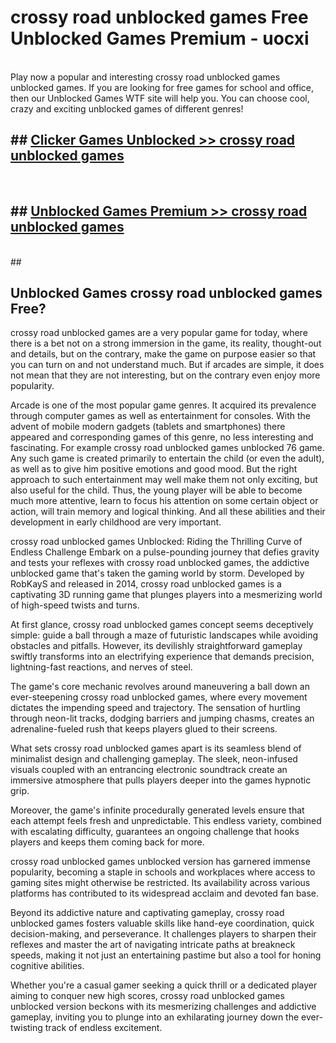 # crossy road unblocked games  Free Unblocked Games Premium - uocxi <br>
<br>
Play now a popular and interesting crossy road unblocked games unblocked games. If you are looking for free games for school and office, then our Unblocked Games WTF site will help you. You can choose cool, crazy and exciting unblocked games of different genres!


## ##  [Clicker Games Unblocked >> crossy road unblocked games](http://freeplayer.one?title=crossy_road_unblocked_games&ref=UGames)
  <br>

##  ## [Unblocked Games Premium >> crossy road unblocked games](http://freeplayer.one?title=crossy_road_unblocked_games&ref=UGames)
  <br>
  ##



## Unblocked Games crossy road unblocked games Free?

crossy road unblocked games are a very popular game for today, where there is a bet not on a strong immersion in the game, its reality, thought-out and details, but on the contrary, make the game on purpose easier so that you can turn on and not understand much. But if arcades are simple, it does not mean that they are not interesting, but on the contrary even enjoy more popularity.

Arcade is one of the most popular game genres. It acquired its prevalence through computer games as well as entertainment for consoles. With the advent of mobile modern gadgets (tablets and smartphones) there appeared and corresponding games of this genre, no less interesting and fascinating. For example crossy road unblocked games unblocked 76 game. Any such game is created primarily to entertain the child (or even the adult), as well as to give him positive emotions and good mood. But the right approach to such entertainment may well make them not only exciting, but also useful for the child. Thus, the young player will be able to become much more attentive, learn to focus his attention on some certain object or action, will train memory and logical thinking. And all these abilities and their development in early childhood are very important.

crossy road unblocked games Unblocked: Riding the Thrilling Curve of Endless Challenge
Embark on a pulse-pounding journey that defies gravity and tests your reflexes with crossy road unblocked games, the addictive unblocked game that's taken the gaming world by storm. Developed by RobKayS and released in 2014, crossy road unblocked games is a captivating 3D running game that plunges players into a mesmerizing world of high-speed twists and turns.

At first glance, crossy road unblocked games concept seems deceptively simple: guide a ball through a maze of futuristic landscapes while avoiding obstacles and pitfalls. However, its devilishly straightforward gameplay swiftly transforms into an electrifying experience that demands precision, lightning-fast reactions, and nerves of steel.

The game's core mechanic revolves around maneuvering a ball down an ever-steepening crossy road unblocked games, where every movement dictates the impending speed and trajectory. The sensation of hurtling through neon-lit tracks, dodging barriers and jumping chasms, creates an adrenaline-fueled rush that keeps players glued to their screens.

What sets crossy road unblocked games apart is its seamless blend of minimalist design and challenging gameplay. The sleek, neon-infused visuals coupled with an entrancing electronic soundtrack create an immersive atmosphere that pulls players deeper into the games hypnotic grip.

Moreover, the game's infinite procedurally generated levels ensure that each attempt feels fresh and unpredictable. This endless variety, combined with escalating difficulty, guarantees an ongoing challenge that hooks players and keeps them coming back for more.

crossy road unblocked games unblocked version has garnered immense popularity, becoming a staple in schools and workplaces where access to gaming sites might otherwise be restricted. Its availability across various platforms has contributed to its widespread acclaim and devoted fan base.

Beyond its addictive nature and captivating gameplay, crossy road unblocked games fosters valuable skills like hand-eye coordination, quick decision-making, and perseverance. It challenges players to sharpen their reflexes and master the art of navigating intricate paths at breakneck speeds, making it not just an entertaining pastime but also a tool for honing cognitive abilities.

Whether you're a casual gamer seeking a quick thrill or a dedicated player aiming to conquer new high scores, crossy road unblocked games unblocked version beckons with its mesmerizing challenges and addictive gameplay, inviting you to plunge into an exhilarating journey down the ever-twisting track of endless excitement.